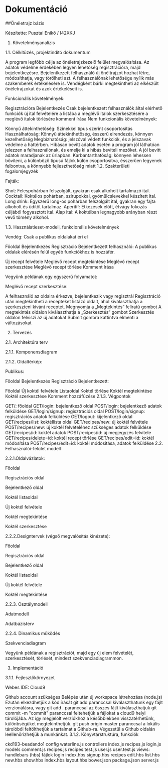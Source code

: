 # Dokumentáció

##Önéletrajz bázis

Készítette: Pusztai Enikő / I42XKJ

1. Követelményanalízis

1.1. Célkitűzés, projektindító dokumentum

A program legfőbb célja az önéletrajzkezelő felület megvalósítása. Az adatok védelme érdekében legyen lehetőség regisztrációra, majd bejelentkezésre. Bejelentkezett felhasználó új önéltrajzot hozhat létre, módosíthatja, vagy törölheti azt. A felhasználónak lehetősége nyílik más szakemberek értékelésére is. Vendégként bárki megtekintheti az elkészült önéletrajzokat és azok értékeléseit is.

Funkcionális követelmények:

Regisztrációra
Bejelentkezés
Csak bejelentkezett felhasználók által elérhető funkciók
új ital felvételére a listába
a meglévő italok szerkesztésére
a meglévő italok törlésére
komment írása
Nem funkcionális követelmények:

Könnyű áttekinthetőség: Színekkel típus szerint csoportosítás
Használhatóság: Könnyű áttekinthetőség, ésszerű elrendezés, könnyen kezelhetőség
Megbízhatóság: jelszóval védett funkciók, és a jelszavak védelme a háttérben. Hibásan bevitt adatok esetén a program jól láthatóan jelezzen a felhasználónak, és emelje ki a hibás beviteli mezőket. A jól bevitt adatok maradjanak az űrlapban.
Karbantarthatóság: könnyen lehessen bővíteni, a különböző típusú fájlok külön csoportosítva, ésszerűen legyenek felbontva, a könnyebb fejleszthetőség miatt
1.2. Szakterületi fogalomjegyzék

Fajták:

Shot: Felespohárban felszolgált, gyakran csak alkoholt tartalmazó ital.
Cocktail: Koktélos pohárban, szirupokkal, gyömülcslevekkel készített ital.
Long drink: Egyszerű long-os pohárban felszolgált ital, gyakran egy fajta alkoholt és üdítőt tartalmaz.
Aperitif: Étkezések előtt, étvágy fokozás céljából fogyasztott ital.
Alap ital: A koktélban legnagyobb arányban részt vevő tömény alkohol.

1.3. Használatieset-modell, funkcionális követelmények

Vendég: Csak a publikus oldalakat éri el

Főoldal
Bejelentkezés
Regisztráció
Bejelentkezett felhasználó: A publikus oldalak elérésén felül egyéb funkciókhoz is hozzáfér.

Új recept felvétele
Meglévő recept megtekintése
Meglévő recept szerkesztése
Meglévő recept törlése
Komment írása


Vegyünk példának egy egyszerű folyamatot:

Meglévő recept szerkesztése:

A felhasználó az oldalra érkezve, bejelentkezik vagy regisztrál
Regisztráció után megtekintheti a recepteket listázó oldalt, ahol kiválaszthatja a szerkeszteni kívánt receptet.
Megnyomja a „Megtekintés” feliratú gombot
A megtekintés oldalon kiválaszthatja a „Szerkesztés” gombot
Szerkesztés oldalon felviszi az új adatokat
Submit gombra kattintva elmenti a változásokat


2. Tervezés

2.1. Architektúra terv

2.1.1. Komponensdiagram



2.1.2. Oldaltérkép:

Publikus:

Főoldal
Bejelentkezés
Regisztráció
Bejelentkezett:

Főoldal
Új koktél felvétele
Listaoldal
Koktél törlése
Koktél megtekintése
Koktél szerkesztése
Komment hozzáfűzése
2.1.3. Végpontok

GET/: főoldal
GET/login: bejelentkező oldal
POST/login: bejelentkező adatok felküldése
GET/login/signup: regisztrációs oldal
POST/login/signup: regisztrációs adatok felküldése
GET/logout: kijelentkező oldal
GET/recipes/list: koktéllista oldal
GET/recipes/new: új koktél felvétele
POST/recipes/new: új koktél felvételéhez szükséges adatok felküldése
GET/recipes/id: koktél adatok
POST/recipes/id: új megjegyzés felvitele
GET/recipes/delete=id: koktél recept törlése
GET/recipes/edit=id: koktél módosítása
POST/recipes/edit=id: koktél módosítása, adatok felküldése
2.2. Felhasználói-felület modell

2.2.1.Oldalvázlatok:

Főoldal 

Regisztrációs oldal 

Bejelentkező oldal 

Koktél listaoldal 

Új koktél felvétele 

Koktél megtekintése 

Koktél szerkesztése 

2.2.2.Designtervek (végső megvalósítás kinézete):

Főoldal 

Regisztrációs oldal 

Bejelentkező oldal 

Koktél listaoldal 

Új koktél felvétele 

Koktél megtekintése 

2.2.3. Osztálymodell

Adatmodell



Adatbázisterv



2.2.4. Dinamikus működés

Szekvenciadiagram

Vegyünk példának a regisztrációt, majd egy új elem felvételét, szerkesztését, törlését, mindezt szekvenciadiagrammon.



3. Implementáció

3.1.1. Fejlesztőkörnyezet

Webes IDE: Cloud9

Github account szükséges
Belépés után új workspace létrehozása (node.js)
Ezután elkezdhetjük a kód írását
git add paranccsal kiválaszthatunk egy fájlt verzionálásra, vagy git add . paranccsal az összes fájlt kiválaszthatjuk
git commit -m "commit" paranccsal feltehetjük a fájlokat a cloud9 helyi tárolójába. Az így megjelölt verziókhoz a későbbiekben visszatérhetünk, különbségüket megtekinthetjük.
git push origin master paranccsal a lokális tárolóból feltölthetjük a tartalmat a Github-ra.
Végezetül a Github oldalán leellenőrizhetjük a munkánkat.
3.1.2. Könyvtárstruktúra, funkciók

ckd193-beadando1
config
waterline.js
controllers
index.js
recipes.js
login.js
models
comment.js
recipes.js
recipes.test.js
user.js
user.test.js
views: handlebars (hbs) fájlok
login
index.hbs
signup.hbs
recipes
edit.hbs
list.hbs
new.hbs
show.hbs
index.hbs
layout.hbs
bower.json
package.json
server.js
